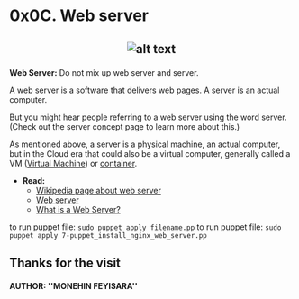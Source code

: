 # 0x0C. Web server

## <p align="center">![alt text](https://github.com/monehinfeyi/alx-system_engineering-devops/blob/main/image_devops/Web_server.png?raw=true)</p>

**Web Server:**
Do not mix up web server and server.

A web server is a software that delivers web pages. A server is an actual computer.

But you might hear people referring to a web server using the word server. (Check out the server concept page to learn more about this.)

As mentioned above, a server is a physical machine, an actual computer, but in the Cloud era that could also be a virtual computer, generally called a VM ([Virtual Machine](https://en.wikipedia.org/wiki/Virtual_machine)) or [container](https://www.cio.com/article/247005/what-are-containers-and-why-do-you-need-them.html).

- **Read:**
	- [Wikipedia page about web server](https://en.wikipedia.org/wiki/Web_server)
	- [Web server](https://www.techtarget.com/whatis/definition/Web-server)
	- [What is a Web Server?](https://developer.mozilla.org/en-US/docs/Learn/Common_questions/What_is_a_web_server)


to run puppet file: ``sudo puppet apply filename.pp``
to run puppet file: ``sudo puppet apply 7-puppet_install_nginx_web_server.pp``

## Thanks for the visit

#### AUTHOR: ''MONEHIN FEYISARA''